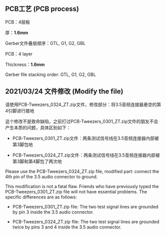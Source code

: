 ## PCB工艺 (PCB process)

PCB：4层板

厚：**1.6mm**

Gerber文件叠层顺序：GTL, G1, G2, GBL



PCB：4 layer 

Thickness：**1.6mm**

Gerber file stacking order: GTL, G1, G2, GBL

## 2021/03/24 文件修改 (Modify the file)

请使用PCB-Tweezers_0324_ZT.zip文件，修改部分：将3.5音频连接器悬空的第4引脚进行接地

这个修改不是致命缺陷，之前打过PCB-Tweezers_0301_ZT.zip文件的朋友不会产生本质的问题，具体区别如下：

- PCB-Tweezers_0301_ZT.zip文件：两条测试信号线在3.5音频连接器内部被第3脚包地

- PCB-Tweezers_0324_ZT.zip文件：两条测试信号线在3.5音频连接器内部被第3脚和第4脚包了两次地



Please use the PCB-Tweezers_0324_ZT.zip file, modified part: connect the 4th pin of the 3.5 audio connector to ground.

This modification is not a fatal flaw. Friends who have previously typed the PCB-Tweezers_0301_ZT.zip file will not have essential problems. The specific differences are as follows:

- PCB-Tweezers_0301_ZT.zip file: The two test signal lines are grounded by pin 3 inside the 3.5 audio connector.

- PCB-Tweezers_0324_ZT.zip file: The two test signal lines are grounded twice by pins 3 and 4 inside the 3.5 audio connector.

